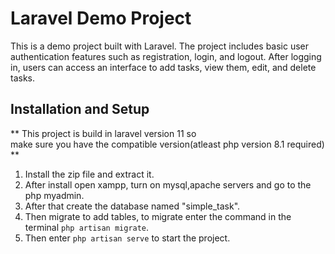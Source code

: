 # Laravel Demo Project 

This is a demo project built with Laravel. The project includes basic user authentication features such as registration, login, and logout. After logging in, users can access an interface to add tasks, view them, edit, and delete tasks.


## Installation and Setup 

** This project is build in laravel version 11 so  
  make sure you have the compatible version(atleast php version 8.1 required) **

  1. Install the zip file and extract it.
  2. After install open xampp, turn on mysql,apache servers and go to the php myadmin.
  3. After that create the database named "simple_task".
  4. Then migrate to add tables, to migrate enter the command in the terminal `php artisan migrate`.
  5. Then enter `php artisan serve` to start the project. 

